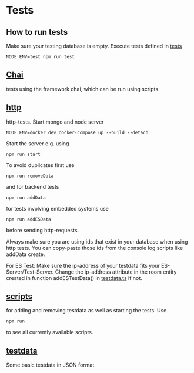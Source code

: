 # Tests

## How to run tests
Make sure your testing database is empty.
Execute tests defined in [tests](src/tests/testdata)
```
NODE_ENV=test npm run test
``` 

## [Chai](https://github.com/PBL-Pick-By-Light/BE-Backend/tree/main/src/tests/chai)
tests using the framework chai, which can be run using scripts.
## [http](https://github.com/PBL-Pick-By-Light/BE-Backend/tree/main/src/tests/http)
http-tests.
Start mongo and node server
```
NODE_ENV=docker_dev docker-compose up --build --detach
```
Start the server e.g. using
```
npm run start
```

To avoid duplicates first use
```
npm run removeData
```
and for backend tests
```
npm run addData
```
for tests involving embedded systems use
```
npm run addESData
```
before sending http-requests.

Always make sure you are using ids that exist in your database when using http tests.
You can copy-paste those ids from the console log scripts like addData create.

For ES Test: Make sure the ip-address of your testdata fits your ES-Server/Test-Server. Change the ip-address attribute in the room
entity created in function addESTestData() in [testdata.ts](https://github.com/PBL-Pick-By-Light/BE-Backend/blob/development/src/tests/scripts/testdata.ts) if not.
## [scripts](https://github.com/PBL-Pick-By-Light/BE-Backend/tree/main/src/tests/scripts)
for adding and removing testdata as well as starting the tests.
Use 
```
npm run
```
to see all currently available scripts.
## [testdata](https://github.com/PBL-Pick-By-Light/BE-Backend/tree/main/src/tests/testdata)
Some basic testdata in JSON format.
